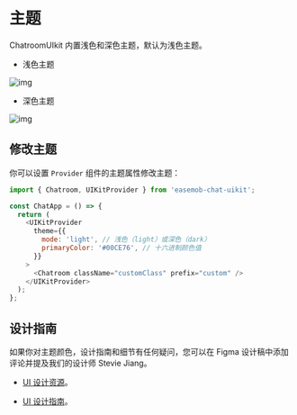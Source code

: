 # 主题

<Toc />

ChatroomUIkit 内置浅色和深色主题，默认为浅色主题。

- 浅色主题

![img](/images/uikit/chatroomweb/light_mode.png)

- 深色主题

![img](/images/uikit/chatroomweb/dark_mode.png)

## 修改主题 

你可以设置 `Provider` 组件的主题属性修改主题：

```javascript
import { Chatroom, UIKitProvider } from 'easemob-chat-uikit';

const ChatApp = () => {
  return (
    <UIKitProvider
      theme={{
        mode: 'light', // 浅色（light）或深色（dark）
        primaryColor: '#00CE76', // 十六进制颜色值
      }}
    >
      <Chatroom className="customClass" prefix="custom" />
    </UIKitProvider>
  );
};
```

## 设计指南 

如果你对主题颜色，设计指南和细节有任何疑问，您可以在 Figma 设计稿中添加评论并提及我们的设计师 Stevie Jiang。

- [UI 设计资源](https://www.figma.com/community/file/1322495388317476706/chatroom-uikit)。

- [UI 设计指南](design_guide.html)。
